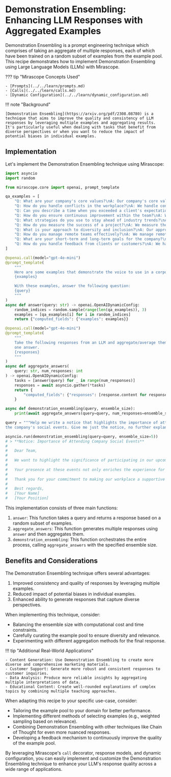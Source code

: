 # Demonstration Ensembling: Enhancing LLM Responses with Aggregated Examples

Demonstration Ensembling is a prompt engineering technique which comprises of taking an aggregate of multiple responses, each of which have been trained on a random subset of examples from the example pool. This recipe demonstrates how to implement Demonstration Ensembling using Large Language Models (LLMs) with Mirascope.

??? tip "Mirascope Concepts Used"

    - [Prompts](../../learn/prompts.md)
    - [Calls](../../learn/calls.md)
    - [Dynamic Configuration](../../learn/dynamic_configuration.md)

!!! note "Background"

    [Demonstration Ensembling](https://arxiv.org/pdf/2308.08780) is a technique that aims to improve the quality and consistency of LLM responses by leveraging multiple examples and aggregating results. It's particularly useful when dealing with tasks that benefit from diverse perspectives or when you want to reduce the impact of potential biases in individual examples.

## Implementation

Let's implement the Demonstration Ensembling technique using Mirascope:

```python
import asyncio
import random

from mirascope.core import openai, prompt_template

qa_examples = [
    "Q: What are your company's core values?\nA: Our company's core values are integrity, innovation, customer-centricity, and teamwork. We believe that maintaining these values is crucial to achieving our mission and vision.",
    "Q: How do you handle conflicts in the workplace?\nA: We handle conflicts by promoting open communication, understanding different perspectives, and seeking mutually beneficial solutions. We have clear policies and trained mediators to assist in resolving conflicts effectively.",
    "Q: Can you describe a time when you exceeded a client's expectations?\nA: Certainly. Recently, we completed a project ahead of schedule and under budget. We also provided additional insights and recommendations that significantly benefited the client, earning their gratitude and loyalty.",
    "Q: How do you ensure continuous improvement within the team?\nA: We ensure continuous improvement by encouraging regular training, fostering a culture of feedback, and implementing agile methodologies. We also review our processes regularly to identify areas for enhancement.",
    "Q: What strategies do you use to stay ahead of industry trends?\nA: We stay ahead of industry trends by investing in research and development, attending industry conferences, and maintaining strong relationships with thought leaders. We also encourage our team to engage in continuous learning and innovation.",
    "Q: How do you measure the success of a project?\nA: We measure the success of a project by evaluating key performance indicators such as client satisfaction, budget adherence, timeline compliance, and the quality of the deliverables. Post-project reviews help us to identify successes and areas for improvement.",
    "Q: What is your approach to diversity and inclusion?\nA: Our approach to diversity and inclusion involves creating a welcoming environment for all employees, offering diversity training, and implementing policies that promote equality. We value diverse perspectives as they drive innovation and growth.",
    "Q: How do you manage remote teams effectively?\nA: We manage remote teams effectively by leveraging technology for communication and collaboration, setting clear goals, and maintaining regular check-ins. We also ensure that remote employees feel included and supported.",
    "Q: What are your short-term and long-term goals for the company?\nA: In the short term, our goals include expanding our market reach and enhancing our product offerings. In the long term, we aim to become industry leaders by driving innovation and achieving sustainable growth.",
    "Q: How do you handle feedback from clients or customers?\nA: We handle feedback by listening actively, responding promptly, and taking necessary actions to address concerns. We view feedback as an opportunity for improvement and strive to exceed our clients' expectations continuously.",
]

@openai.call(model="gpt-4o-mini")
@prompt_template(
    """
    Here are some examples that demonstrate the voice to use in a corporate setting.
    {examples}

    With these examples, answer the following question:
    {query}
    """
)
async def answer(query: str) -> openai.OpenAIDynamicConfig:
    random_indices = random.sample(range(len(qa_examples)), 3)
    examples = [qa_examples[i] for i in random_indices]
    return {"computed_fields": {"examples": examples}}

@openai.call(model="gpt-4o-mini")
@prompt_template(
    """
    Take the following responses from an LLM and aggregate/average them into
    one answer.
    {responses}
    """
)
async def aggregate_answers(
    query: str, num_responses: int
) -> openai.OpenAIDynamicConfig:
    tasks = [answer(query) for _ in range(num_responses)]
    responses = await asyncio.gather(*tasks)
    return {
        "computed_fields": {"responses": [response.content for response in responses]}
    }

async def demonstration_ensembling(query, ensemble_size):
    print(await aggregate_answers(query=query, num_responses=ensemble_size))

query = """Help me write a notice that highlights the importance of attending\
the company's social events. Give me just the notice, no further explanation."""

asyncio.run(demonstration_ensembling(query=query, ensemble_size=5))
# > **Notice: Importance of Attending Company Social Events**
# 
#   Dear Team,
#   
#   We want to highlight the significance of participating in our upcoming company social events. These gatherings are valuable opportunities for team bonding, networking, and fostering a positive workplace culture. Engaging with colleagues outside of our regular work environment enhances collaboration, strengthens relationships, and supports a cohesive team atmosphere.
#   
#   Your presence at these events not only enriches the experience for yourself but also contributes greatly to our vibrant community. We encourage everyone to attend, connect with one another, and celebrate our successes together.
#   
#   Thank you for your commitment to making our workplace a supportive and dynamic environment.
#   
#   Best regards,
#   [Your Name]
#   [Your Position]
```

This implementation consists of three main functions:

1. `answer`: This function takes a query and returns a response based on a random subset of examples.
2. `aggregate_answers`: This function generates multiple responses using `answer` and then aggregates them.
3. `demonstration_ensembling`: This function orchestrates the entire process, calling `aggregate_answers` with the specified ensemble size.

## Benefits and Considerations

The Demonstration Ensembling technique offers several advantages:

1. Improved consistency and quality of responses by leveraging multiple examples.
2. Reduced impact of potential biases in individual examples.
3. Enhanced ability to generate responses that capture diverse perspectives.

When implementing this technique, consider:

- Balancing the ensemble size with computational cost and time constraints.
- Carefully curating the example pool to ensure diversity and relevance.
- Experimenting with different aggregation methods for the final response.

!!! tip "Additional Real-World Applications"

    - Content Generation: Use Demonstration Ensembling to create more diverse and comprehensive marketing materials.
    - Customer Support: Generate more robust and consistent responses to customer inquiries.
    - Data Analysis: Produce more reliable insights by aggregating multiple interpretations of data.
    - Educational Content: Create well-rounded explanations of complex topics by combining multiple teaching approaches.

When adapting this recipe to your specific use-case, consider:

- Tailoring the example pool to your domain for better performance.
- Implementing different methods of selecting examples (e.g., weighted sampling based on relevance).
- Combining Demonstration Ensembling with other techniques like Chain of Thought for even more nuanced responses.
- Developing a feedback mechanism to continuously improve the quality of the example pool.

By leveraging Mirascope's `call` decorator, response models, and dynamic configuration, you can easily implement and customize the Demonstration Ensembling technique to enhance your LLM's response quality across a wide range of applications.
